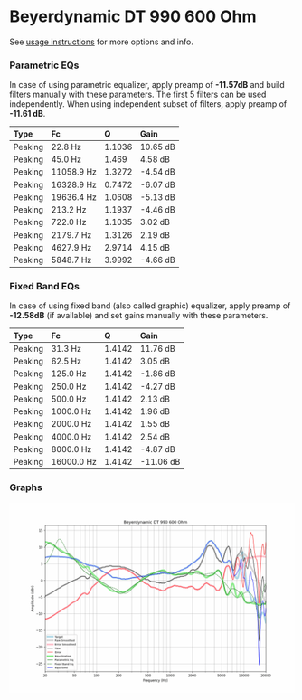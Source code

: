 # Beyerdynamic DT 990 600 Ohm
See [usage instructions](https://github.com/jaakkopasanen/AutoEq#usage) for more options and info.

### Parametric EQs
In case of using parametric equalizer, apply preamp of **-11.57dB** and build filters manually
with these parameters. The first 5 filters can be used independently.
When using independent subset of filters, apply preamp of **-11.61 dB**.

| Type    | Fc         |      Q | Gain     |
|:--------|:-----------|:-------|:---------|
| Peaking | 22.8 Hz    | 1.1036 | 10.65 dB |
| Peaking | 45.0 Hz    | 1.469  | 4.58 dB  |
| Peaking | 11058.9 Hz | 1.3272 | -4.54 dB |
| Peaking | 16328.9 Hz | 0.7472 | -6.07 dB |
| Peaking | 19636.4 Hz | 1.0608 | -5.13 dB |
| Peaking | 213.2 Hz   | 1.1937 | -4.46 dB |
| Peaking | 722.0 Hz   | 1.1035 | 3.02 dB  |
| Peaking | 2179.7 Hz  | 1.3126 | 2.19 dB  |
| Peaking | 4627.9 Hz  | 2.9714 | 4.15 dB  |
| Peaking | 5848.7 Hz  | 3.9992 | -4.66 dB |

### Fixed Band EQs
In case of using fixed band (also called graphic) equalizer, apply preamp of **-12.58dB**
(if available) and set gains manually with these parameters.

| Type    | Fc         |      Q | Gain      |
|:--------|:-----------|:-------|:----------|
| Peaking | 31.3 Hz    | 1.4142 | 11.76 dB  |
| Peaking | 62.5 Hz    | 1.4142 | 3.05 dB   |
| Peaking | 125.0 Hz   | 1.4142 | -1.86 dB  |
| Peaking | 250.0 Hz   | 1.4142 | -4.27 dB  |
| Peaking | 500.0 Hz   | 1.4142 | 2.13 dB   |
| Peaking | 1000.0 Hz  | 1.4142 | 1.96 dB   |
| Peaking | 2000.0 Hz  | 1.4142 | 1.55 dB   |
| Peaking | 4000.0 Hz  | 1.4142 | 2.54 dB   |
| Peaking | 8000.0 Hz  | 1.4142 | -4.87 dB  |
| Peaking | 16000.0 Hz | 1.4142 | -11.06 dB |

### Graphs
![](./Beyerdynamic%20DT%20990%20600%20Ohm.png)